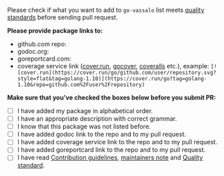 Please check if what you want to add to `go-vassalo` list meets [quality standards](https://github.com/sesanetwork/go-vassalo/blob/master/CONTRIBUTING.md#quality-standard) before sending pull request.

**Please provide package links to:**

- github.com repo:
- godoc.org:
- goreportcard.com:
- coverage service link ([cover.run](https://cover.run/), [gocover](http://gocover.io/), [coveralls](https://coveralls.io/) etc.), example: `[![cover.run](https://cover.run/go/github.com/user/repository.svg?style=flat&tag=golang-1.10)](https://cover.run/go?tag=golang-1.10&repo=github.com%2Fuser%2Frepository)`

**Make sure that you've checked the boxes below before you submit PR:**
- [ ] I have added my package in alphabetical order.
- [ ] I have an appropriate description with correct grammar.
- [ ] I know that this package was not listed before.
- [ ] I have added godoc link to the repo and to my pull request.
- [ ] I have added coverage service link to the repo and to my pull request.
- [ ] I have added goreportcard link to the repo and to my pull request.
- [ ] I have read [Contribution guidelines](https://github.com/sesanetwork/go-vassalo/blob/master/CONTRIBUTING.md#contribution-guidelines), [maintainers note](https://github.com/sesanetwork/go-vassalo/blob/master/CONTRIBUTING.md#maintainers) and [Quality standard](https://github.com/sesanetwork/go-vassalo/blob/master/CONTRIBUTING.md#quality-standard).
